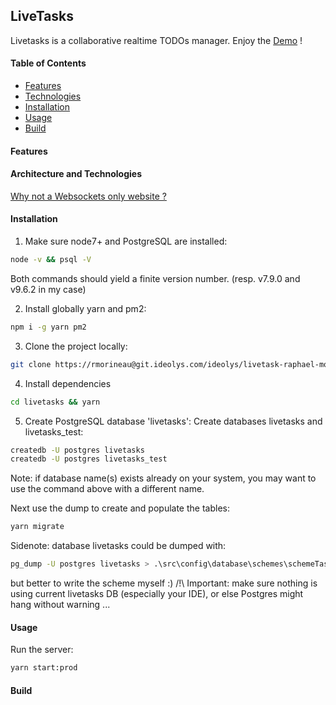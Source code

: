## LiveTasks

Livetasks is a collaborative realtime TODOs manager.
Enjoy the [Demo](https://git.ideolys.com/ideolys/livetask-raphael-morineau) !


#### Table of Contents
- [Features](#Features)
- [Technologies](#Architecture-and-Technologies)
- [Installation](#Installation)
- [Usage](#Usage)
- [Build](#Build)


#### Features


#### Architecture and Technologies
[Why not a Websockets only website ?](http://stackoverflow.com/questions/4852702/do-html-websockets-maintain-an-open-connection-for-each-client-does-this-scale)

#### Installation
1. Make sure node7+ and PostgreSQL are installed:
```sh
node -v && psql -V
```
Both commands should yield a finite version number.
(resp. v7.9.0 and v9.6.2 in my case)

2. Install globally yarn and pm2:  
```sh
npm i -g yarn pm2
```
3. Clone the project locally:
```sh
git clone https://rmorineau@git.ideolys.com/ideolys/livetask-raphael-morineau.git livetasks
```
4. Install dependencies
```sh
cd livetasks && yarn
```
5. Create PostgreSQL database 'livetasks':
Create databases livetasks and livetasks_test:
```sh
createdb -U postgres livetasks
createdb -U postgres livetasks_test
```
Note: if database name(s) exists already on your system, you may want to use the command above with a different name.

Next use the dump to create and populate the tables:
```sh
yarn migrate
```
Sidenote: database livetasks could be dumped with:
```sh
pg_dump -U postgres livetasks > .\src\config\database\schemes\schemeTasks.sql
```
but better to write the scheme myself :)
/!\ Important: make sure nothing is using current livetasks DB (especially your IDE), or else Postgres might hang without warning ...

#### Usage
Run the server:
```sh
yarn start:prod
```


#### Build
